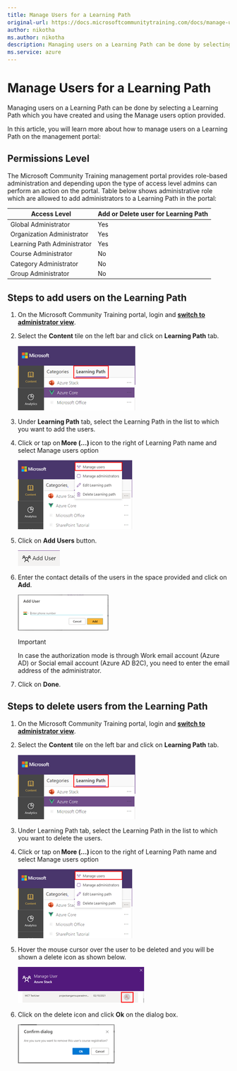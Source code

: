 ```yaml
---
title: Manage Users for a Learning Path
original-url: https://docs.microsoftcommunitytraining.com/docs/manage-user-for-a-learning-path
author: nikotha
ms.author: nikotha
description: Managing users on a Learning Path can be done by selecting a Learning Path which you have created and using the Manage users option provided.
ms.service: azure
---
```


# Manage Users for a Learning Path

Managing users on a Learning Path can be done by selecting a Learning Path which you have created and using the Manage users option provided.

In this article, you will learn more about how to manage users on a Learning Path on the management portal:

## Permissions Level

The Microsoft Community Training management portal provides role-based administration and depending upon the type of access level admins can perform an action on the portal. Table below shows administrative role which are allowed to add administrators to a Learning Path in the portal:

| Access Level  | Add or Delete user for Learning Path |
| --- | --- |
| Global Administrator | Yes |
| Organization Administrator | Yes |
| Learning Path Administrator | Yes |
| Course Administrator | No |
| Category Administrator | No |
| Group Administrator | No |

## Steps to add users on the Learning Path

1. On the Microsoft Community Training portal, login and [**switch to administrator view**](../../../get-started/step-by-step-configuration-guide.md#step-2--switch-to-administrator-view-of-the-portal).

2. Select the **Content** tile on the left bar and click on **Learning Path** tab.

    ![Learning Path from Content](../../../media/image%28388%29.png)

3. Under **Learning Path** tab, select the Learning Path in the list to which you want to add the users.

4. Click or tap on **More (…)** icon to the right of Learning Path name and select Manage users option

    ![Manage users from More](../../../media/image%28403%29.png)

5. Click on **Add Users** button.

    ![Add Users](../../../media/image%28404%29.png)

6. Enter the contact details of the users in the space provided and click on **Add**.

    ![Add](../../../media/image%28405%29.png)

    > [!IMPORTANT]
    > In case the authorization mode is through Work email account (Azure AD) or Social email account (Azure AD B2C), you need to enter the email address of the administrator.

7. Click on **Done**.

## Steps to delete users from the Learning Path

1. On the Microsoft Community Training portal, login and [**switch to administrator view**](../../../get-started/step-by-step-configuration-guide.md#step-2--switch-to-administrator-view-of-the-portal).

2. Select the **Content** tile on the left bar and click on **Learning Path** tab.

    ![CLick Learning Path from Content](../../../media/image%28388%29.png)

3. Under Learning Path tab, select the Learning Path in the list to which you want to delete the users.

4. Click or tap on **More (…)** icon to the right of Learning Path name and select Manage users option

    ![Manage users option](../../../media/image%28406%29.png)

5. Hover the mouse cursor over the user to be deleted and you will be shown a delete icon as shown below.

    ![Delete icon](../../../media/image%28407%29.png)

6. Click on the delete icon and click **Ok** on the dialog box.

    ![Delete and Okay](../../../media/image%28408%29.png)
